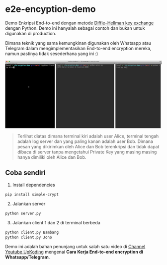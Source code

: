 # e2e-encyption-demo

Demo Enkripsi End-to-end dengan metode [Diffie–Hellman key exchange](https://en.wikipedia.org/wiki/Diffie–Hellman_key_exchange) dengan Python. Demo ini hanyalah sebagai contoh dan bukan untuk digunakan di production.

Dimana teknik yang sama kemungkinan digunakan oleh Whatsapp atau Telegram dalam mengimplementasikan End-to-end encryption mereka, namun pastinya tidak sesederhana yang ini :)

![Image](https://raw.githubusercontent.com/upkoding/e2e-encyption-demo/main/demo.gif)

> Terlihat diatas dimana terminal kiri adalah user Alice, terminal tengah adalah log server dan yang paling kanan adalah user Bob. Dimana pesan yang dikirimkan oleh Alice dan Bob terenkripsi dan tidak dapat dibaca di server tanpa mengetahui Private Key yang masing masing hanya dimiliki oleh Alice dan Bob.

## Coba sendiri

1. Install dependencies

```
pip install simple-crypt
```

2. Jalankan server
```
python server.py
```

3. Jalankan client 1 dan 2 di terminal berbeda
```
python client.py Bambang
python client.py Jono
```

Demo ini adalah bahan penunjang untuk salah satu video di [Channel Youtube UpKoding](https://www.youtube.com/c/UpKoding/videos) mengenai **Cara Kerja End-to-end encryption di Whatsapp/Telegram**.

